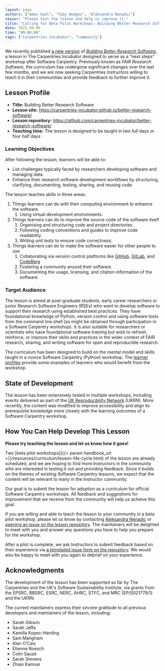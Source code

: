 ```yaml
---  
layout: page  
authors: ["Aman Goel", "Toby Hodges", "Aleksandra Nenadic"]  
teaser: "Please test the lesson and help us improve it."  
title: "Calling for Beta Pilot Workshops: Building Better Research Software"  
date: 2025-08-06  
time: "09:00:00"  
tags: ["Carpentries Incubator", "Community"]  
---
```


We recently published [a new version](https://github.com/carpentries-incubator/better-research-software/releases/tag/beta-July2025) of [*Building Better Research Software*](https://carpentries-incubator.github.io/better-research-software/), a lesson in The Carpentries Incubator designed to serve as a “next steps” workshop after Software Carpentry. 
Previously known as *FAIR Research Software*, the curriculum has undergone significant changes over the last few months, and we are now seeking Carpentries Instructors willing to teach it in their communities and provide feedback to further improve it.

## Lesson Profile

* **Title:** Building Better Research Software  
* **Lesson site:** <https://carpentries-incubator.github.io/better-research-software/>  
* **Lesson repository:** <https://github.com/carpentries-incubator/better-research-software/>  
* **Teaching time:** The lesson is designed to be taught in two full days or four half days

### Learning Objectives

After following the lesson, learners will be able to:

* List challenges typically faced by researchers developing software and managing data.  
* Enhance their research software development workflows by structuring, clarifying, documenting, testing, sharing, and reusing code.

The lesson teaches skills in three areas:

1. Things learners can do with their computing environment to enhance the software  
   1. Using virtual development environments.  
2. Things learners can do to improve the source code of the software itself  
   1. Organising and structuring code and project directories.  
   2. Following coding conventions and guides to improve code readability.  
   3. Writing unit tests to ensure code correctness.  
3. Things learners can do to make the software easier for other people to use  
   1. Collaborating via version control platforms like [GitHub](https://github.com), [GitLab](https://gitlab.com), and [CodeBerg](https://codeberg.org/)  
   2. Fostering a community around their software.  
   3. Documenting the usage, licensing, and citation information of the software.

### Target Audience

The lesson is aimed at post-graduate students, early career researchers or junior Research Software Engineers (RSEs) who want to develop software to support their research using established best practices. 
They have foundational knowledge of Python, version control and using software tools from the command line shell (as might be obtained through participation in a Software Carpentry workshop). 
It is also suitable for researchers or scientists who have foundational software training but wish to refresh, reinforce, or improve their skills and practices in the wider context of FAIR research, sharing, and writing software for open and reproducible research.

The curriculum has been designed to build on the mental model and skills taught in a novice Software Carpentry (Python) workshop. 
The [learner profiles](https://carpentries-incubator.github.io/better-research-software/profiles.html) provide some examples of learners who would benefit from the workshop.

## State of Development

The lesson has been extensively tested in multiple workshops, including events delivered as part of the [UK Reproducibility Network](https://www.ukrn.org/) (UKRN).
More recently, the content was modified to improve accessibility and align its prerequisite knowledge more closely with the learning outcomes of a Software Carpentry workshop.

## How You Can Help Develop This Lesson

**Please try teaching the lesson and let us know how it goes!**

Two [beta pilot workshops]({{< param handbook_url >}}/resources/curriculum/lesson-life-cycle.html) of the lesson are already scheduled, and we are hoping to find more Instructors in the community who are interested in testing it out and providing feedback. 
Since it builds on the themes of existing Software Carpentry lessons, we expect that the content will be relevant to many in the Instructor community.

Our goal is to submit the lesson for adoption as a curriculum for official Software Carpentry workshops. 
All feedback and suggestions for improvement that we receive from the community will help us achieve this goal.

If you are willing and able to teach the lesson to your community in a beta pilot workshop, please let us know by contacting [Aleksandra Nenadic](mailto:a.nenadic@manchester.ac.uk) or [opening an issue on the lesson repository](https://github.com/carpentries-incubator/better-research-software/issues/new). 
The maintainers will be delighted to meet with you and answer any questions you have to help you prepare for the workshop. 

After a pilot is complete, we ask Instructors to submit feedback based on their experience via [a templated issue form on the repository](https://github.com/carpentries-incubator/better-research-software/issues/new?template=pilot_workshop_feedback.yml). 
We would also be happy to meet with you again to debrief on your experience.

## Acknowledgments

The development of the lesson has been supported so far by The Carpentries and the UK's Software Sustainability Institute, via grants from the EPSRC, BBSRC, ESRC, NERC, AHRC, STFC, and MRC (EP/S021779/1) and the UKRN.

The current maintainers express their sincere gratitude to all previous developers and maintainers of the lesson, including:

* Sarah Gibson  
* Sarah Jaffa  
* Kamilla Kopec-Harding   
* Sam Mangham  
* Alan O’Cais  
* Etienne Roesch  
* Colin Sauze  
* Sarah Stevens  
* Zhian Kamvar
